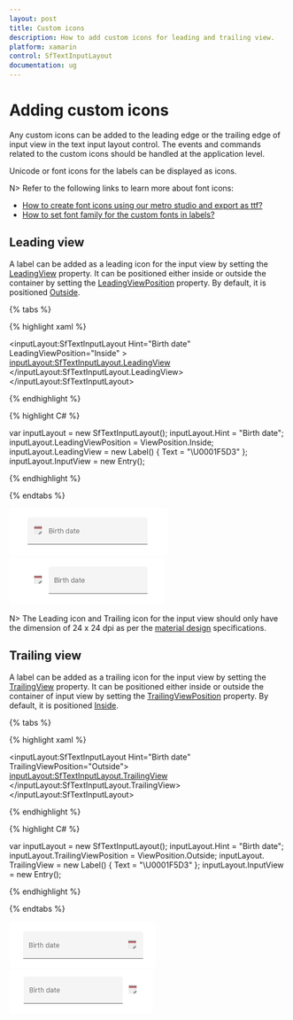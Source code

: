 ```yaml
---
layout: post
title: Custom icons
description: How to add custom icons for leading and trailing view.
platform: xamarin
control: SfTextInputLayout
documentation: ug
---
```


# Adding custom icons

Any custom icons can be added to the leading edge or the trailing edge of input view in the text input layout control. The events and commands related to the custom icons should be handled at the application level.

Unicode or font icons for the labels can be displayed as icons.

N> Refer to the following links to learn more about font icons:
* [How to create font icons using our metro studio and export as ttf?](https://help.syncfusion.com/metro-studio/export-icon-font)
* [How to set font family for the custom fonts in labels?](https://docs.microsoft.com/en-us/xamarin/xamarin-forms/user-interface/text/fonts#using-a-custom-font)

## Leading view

A label can be added as a leading icon for the input view by setting the [LeadingView](https://help.syncfusion.com/cr/cref_files/xamarin/Syncfusion.Core.XForms~Syncfusion.XForms.TextInputLayout.SfTextInputLayout~LeadingView.html) property. It can be positioned either inside or outside the container by setting the [LeadingViewPosition](https://help.syncfusion.com/cr/cref_files/xamarin/Syncfusion.Core.XForms~Syncfusion.XForms.TextInputLayout.SfTextInputLayout~LeadingViewPosition.html) property. By default, it is positioned [Outside](https://help.syncfusion.com/cr/cref_files/xamarin/Syncfusion.Core.XForms~Syncfusion.XForms.TextInputLayout.ViewPosition.html).

{% tabs %} 

{% highlight xaml %} 

<inputLayout:SfTextInputLayout
    Hint="Birth date"
    LeadingViewPosition="Inside" >
    <Entry />
    <inputLayout:SfTextInputLayout.LeadingView>
       <Label
           Text="&#x1F5D3;">     
       </Label>
    </inputLayout:SfTextInputLayout.LeadingView>
 </inputLayout:SfTextInputLayout> 

{% endhighlight %}

{% highlight C# %} 

var inputLayout = new SfTextInputLayout();
inputLayout.Hint = "Birth date";
inputLayout.LeadingViewPosition = ViewPosition.Inside;
inputLayout.LeadingView = new Label() { Text = "\U0001F5D3" };
inputLayout.InputView = new Entry(); 

{% endhighlight %}

{% endtabs %}

![](Custom-Icons-images/textInput_icons_img1.png)
![](Custom-Icons-images/textInput_icons_img2.png)

N> The Leading icon and Trailing icon for the input view should only have the dimension of 24 x 24 dpi as per the [material design](https://material.io/design/iconography/system-icons.html#system-icon-metrics) specifications.

## Trailing  view

A label can be added as a trailing icon for the input view by setting the [TrailingView](https://help.syncfusion.com/cr/cref_files/xamarin/Syncfusion.Core.XForms~Syncfusion.XForms.TextInputLayout.SfTextInputLayout~TrailingView.html) property. It can be positioned either inside or outside  the container of input view by setting the [TrailingViewPosition](https://help.syncfusion.com/cr/cref_files/xamarin/Syncfusion.Core.XForms~Syncfusion.XForms.TextInputLayout.SfTextInputLayout~TrailingViewPosition.html) property. By default, it is positioned [Inside](https://help.syncfusion.com/cr/cref_files/xamarin/Syncfusion.Core.XForms~Syncfusion.XForms.TextInputLayout.ViewPosition.html).

{% tabs %}

{% highlight xaml %} 

<inputLayout:SfTextInputLayout
    Hint="Birth date"
    TrailingViewPosition="Outside">
    <Entry  />
    <inputLayout:SfTextInputLayout.TrailingView>
      <Label
         Text="&#x1F5D3;">     
      </Label>
    </inputLayout:SfTextInputLayout.TrailingView>
 </inputLayout:SfTextInputLayout> 

{% endhighlight %}

{% highlight C# %} 

var inputLayout = new SfTextInputLayout();
inputLayout.Hint = "Birth date";
inputLayout.TrailingViewPosition = ViewPosition.Outside; 
inputLayout. TrailingView = new Label() { Text = "\U0001F5D3" };
inputLayout.InputView = new Entry(); 

{% endhighlight %}

{% endtabs %}

![](Custom-Icons-images/textInput_icons_img3.png)
![](Custom-Icons-images/textInput_icons_img4.png)

